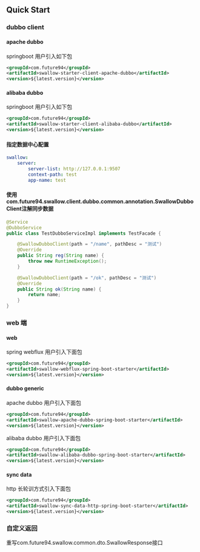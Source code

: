 ## Quick Start

### dubbo client

#### apache dubbo 

springboot 用户引入如下包
```xml
<groupId>com.future94</groupId>
<artifactId>swallow-starter-client-apache-dubbo</artifactId>
<version>${latest.version}</version>
```


#### alibaba dubbo

springboot 用户引入如下包
```xml
<groupId>com.future94</groupId>
<artifactId>swallow-starter-client-alibaba-dubbo</artifactId>
<version>${latest.version}</version>
```

#### 指定数据中心配置
```yaml
swallow:
    server:
        server-list: http://127.0.0.1:9507
        context-path: test
        app-name: test
```

#### 使用com.future94.swallow.client.dubbo.common.annotation.SwallowDubboClient注解同步数据

```java
@Service
@DubboService
public class TestDubboServiceImpl implements TestFacade {

    @SwallowDubboClient(path = "/name", pathDesc = "测试")
    @Override
    public String reg(String name) {
        throw new RuntimeException();
    }

    @SwallowDubboClient(path = "/ok", pathDesc = "测试")
    @Override
    public String ok(String name) {
        return name;
    }
}
```

### web 端

#### web
spring webflux 用户引入下面包
```xml
<groupId>com.future94</groupId>
<artifactId>swallow-webflux-spring-boot-starter</artifactId>
<version>${latest.version}</version>
```

#### dubbo generic
apache dubbo 用户引入下面包
```xml
<groupId>com.future94</groupId>
<artifactId>swallow-apache-dubbo-spring-boot-starter</artifactId>
<version>${latest.version}</version>
```

alibaba dubbo 用户引入下面包
```xml
<groupId>com.future94</groupId>
<artifactId>swallow-alibaba-dubbo-spring-boot-starter</artifactId>
<version>${latest.version}</version>
```

#### sync data

http 长轮训方式引入下面包
```xml
<groupId>com.future94</groupId>
<artifactId>swallow-sync-data-http-spring-boot-starter</artifactId>
<version>${latest.version}</version>
```


### 自定义返回
重写com.future94.swallow.common.dto.SwallowResponse接口